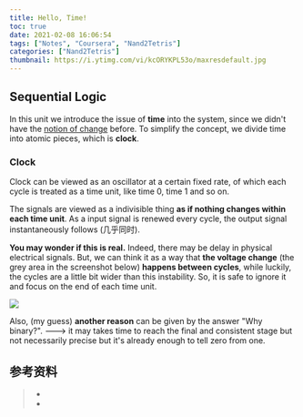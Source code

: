 ```yaml
---
title: Hello, Time!
toc: true
date: 2021-02-08 16:06:54
tags: ["Notes", "Coursera", "Nand2Tetris"]
categories: ["Nand2Tetris"]
thumbnail: https://i.ytimg.com/vi/kcORYKPL53o/maxresdefault.jpg
---
```




## Sequential Logic

In this unit we introduce the issue of **time** into the system, since we didn't have the <u>notion of change</u> before. To simplify the concept, we divide time into atomic pieces, which is **clock**.

### Clock

Clock can be viewed as an oscillator at a certain fixed rate, of which each cycle is treated as a time unit, like time 0, time 1 and so on.

The signals are viewed as a indivisible thing **as if nothing changes within each time unit**. As a input signal is renewed every cycle, the output signal instantaneously follows (几乎同时). 

**You may wonder if this is real.** Indeed, there may be delay in physical electrical signals. But, we can think it as a way that **the voltage change** (the grey area in the screenshot below) **happens between cycles**, while luckily, the cycles are a little bit wider than this instability. So, it is safe to ignore it and focus on the end of each time unit. 

![](/images/Nand2Tetris/theClock.png)

Also, (my guess) **another reason** can be given by the answer "Why binary?". ---> it may takes time to reach the final and consistent stage but not necessarily precise but it's already enough to tell zero from one.



## 参考资料
> - []()
> - []()

